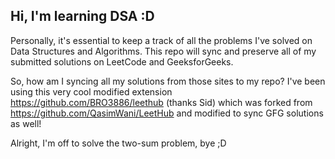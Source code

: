 ## Hi, I'm learning DSA :D
Personally, it's essential to keep a track of all the problems I've solved on Data Structures and Algorithms. This repo will sync and preserve all of my submitted solutions on LeetCode and GeeksforGeeks.

So, how am I syncing all my solutions from those sites to my repo? 
I've been using this very cool modified extension https://github.com/BRO3886/leethub (thanks Sid) which was forked from https://github.com/QasimWani/LeetHub and modified to sync GFG solutions as well!

Alright, I'm off to solve the two-sum problem, bye ;D
